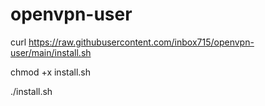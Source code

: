 # openvpn-user
 
 
curl https://raw.githubusercontent.com/inbox715/openvpn-user/main/install.sh

chmod +x install.sh

./install.sh
